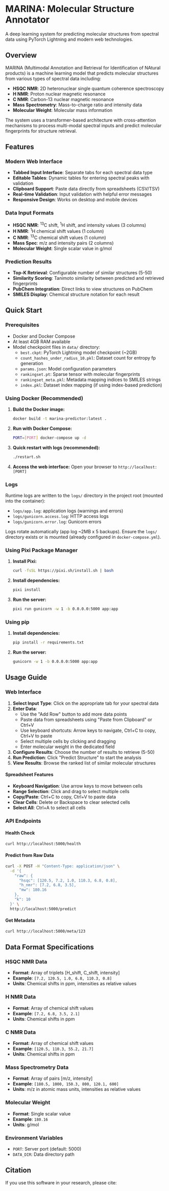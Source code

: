 # MARINA: Molecular Structure Annotator

A deep learning system for predicting molecular structures from spectral data using PyTorch Lightning and modern web technologies.

## Overview

MARINA (Multimodal Annotation and Retrieval for Identification of NAtural products) is a machine learning model that predicts molecular structures from various types of spectral data including:

- **HSQC NMR**: 2D heteronuclear single quantum coherence spectroscopy
- **H NMR**: Proton nuclear magnetic resonance
- **C NMR**: Carbon-13 nuclear magnetic resonance  
- **Mass Spectrometry**: Mass-to-charge ratio and intensity data
- **Molecular Weight**: Molecular mass information

The system uses a transformer-based architecture with cross-attention mechanisms to process multi-modal spectral inputs and predict molecular fingerprints for structure retrieval.

## Features

### Modern Web Interface
- **Tabbed Input Interface**: Separate tabs for each spectral data type
- **Editable Tables**: Dynamic tables for entering spectral peaks with validation
- **Clipboard Support**: Paste data directly from spreadsheets (CSV/TSV)
- **Real-time Validation**: Input validation with helpful error messages
- **Responsive Design**: Works on desktop and mobile devices

### Data Input Formats
- **HSQC NMR**: <sup>13</sup>C shift, <sup>1</sup>H shift, and intensity values (3 columns)
- **H NMR**: <sup>1</sup>H chemical shift values (1 column)
- **C NMR**: <sup>13</sup>C chemical shift values (1 column)
- **Mass Spec**: m/z and intensity pairs (2 columns)
- **Molecular Weight**: Single scalar value in g/mol

### Prediction Results
- **Top-K Retrieval**: Configurable number of similar structures (5-50)
- **Similarity Scoring**: Tanimoto similarity between predicted and retrieved fingerprints
- **PubChem Integration**: Direct links to view structures on PubChem
- **SMILES Display**: Chemical structure notation for each result

## Quick Start

### Prerequisites

- Docker and Docker Compose
- At least 4GB RAM available
- Model checkpoint files in `data/` directory:
  - `best.ckpt`: PyTorch Lightning model checkpoint (~2GB)
  - `count_hashes_under_radius_10.pkl`: Dataset count for entropy fp generation
  - `params.json`: Model configuration parameters
  - `rankingset.pt`: Sparse tensor with molecular fingerprints
  - `rankingset_meta.pkl`: Metadata mapping indices to SMILES strings
  - `index.pkl`: Dataset index mapping (if using index-based prediction)

### Using Docker (Recommended)

1. **Build the Docker image:**
   ```bash
   docker build -t marina-predictor:latest .
   ```

2. **Run with Docker Compose:**
   ```bash
   PORT=[PORT] docker-compose up -d
   ```

3. **Quick restart with logs (recommended):**
   ```bash
   ./restart.sh
   ```

4. **Access the web interface:**
   Open your browser to `http://localhost:[PORT]`

### Logs

Runtime logs are written to the `logs/` directory in the project root (mounted into the container):

- `logs/app.log`: application logs (warnings and errors)
- `logs/gunicorn.access.log`: HTTP access logs
- `logs/gunicorn.error.log`: Gunicorn errors

Logs rotate automatically (app log ~2MB x 5 backups). Ensure the `logs/` directory exists or is mounted (already configured in `docker-compose.yml`).

### Using Pixi Package Manager

1. **Install Pixi:**
   ```bash
   curl -fsSL https://pixi.sh/install.sh | bash
   ```

2. **Install dependencies:**
   ```bash
   pixi install
   ```

3. **Run the server:**
   ```bash
   pixi run gunicorn -w 1 -b 0.0.0.0:5000 app:app
   ```

### Using pip

1. **Install dependencies:**
   ```bash
   pip install -r requirements.txt
   ```

2. **Run the server:**
   ```bash
   gunicorn -w 1 -b 0.0.0.0:5000 app:app
   ```

## Usage Guide

### Web Interface

1. **Select Input Type**: Click on the appropriate tab for your spectral data
2. **Enter Data**: 
   - Use the "Add Row" button to add more data points
   - Paste data from spreadsheets using "Paste from Clipboard" or Ctrl+V
   - Use keyboard shortcuts: Arrow keys to navigate, Ctrl+C to copy, Ctrl+V to paste
   - Select multiple cells by clicking and dragging
   - Enter molecular weight in the dedicated field
3. **Configure Results**: Choose the number of results to retrieve (5-50)
4. **Run Prediction**: Click "Predict Structure" to start the analysis
5. **View Results**: Browse the ranked list of similar molecular structures

#### Spreadsheet Features
- **Keyboard Navigation**: Use arrow keys to move between cells
- **Range Selection**: Click and drag to select multiple cells
- **Copy/Paste**: Ctrl+C to copy, Ctrl+V to paste data
- **Clear Cells**: Delete or Backspace to clear selected cells
- **Select All**: Ctrl+A to select all cells

### API Endpoints

#### Health Check
```bash
curl http://localhost:5000/health
```

#### Predict from Raw Data
```bash
curl -X POST -H "Content-Type: application/json" \
  -d '{
    "raw": {
      "hsqc": [120.5, 7.2, 1.0, 110.3, 6.8, 0.8],
      "h_nmr": [7.2, 6.8, 3.5],
      "mw": 180.16
    },
    "k": 10
  }' \
  http://localhost:5000/predict
```

#### Get Metadata
```bash
curl http://localhost:5000/meta/123
```

## Data Format Specifications

### HSQC NMR Data
- **Format**: Array of triplets [H_shift, C_shift, intensity]
- **Example**: `[7.2, 120.5, 1.0, 6.8, 110.3, 0.8]`
- **Units**: Chemical shifts in ppm, intensities as relative values

### H NMR Data  
- **Format**: Array of chemical shift values
- **Example**: `[7.2, 6.8, 3.5, 2.1]`
- **Units**: Chemical shifts in ppm

### C NMR Data
- **Format**: Array of chemical shift values  
- **Example**: `[120.5, 110.3, 55.2, 21.7]`
- **Units**: Chemical shifts in ppm

### Mass Spectrometry Data
- **Format**: Array of pairs [m/z, intensity]
- **Example**: `[180.5, 1000, 150.3, 800, 120.1, 600]`
- **Units**: m/z in atomic mass units, intensities as relative values

### Molecular Weight
- **Format**: Single scalar value
- **Example**: `180.16`
- **Units**: g/mol

### Environment Variables

- `PORT`: Server port (default: 5000)
- `DATA_DIR`: Data directory path

## Citation

If you use this software in your research, please cite:

```

```
